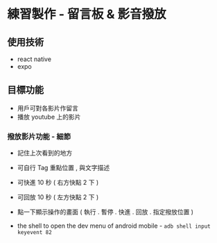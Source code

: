 # 練習製作 - 留言板 & 影音撥放

## 使用技術
- react native
- expo


## 目標功能
- 用戶可對各影片作留言
- 播放 youtube 上的影片


### 撥放影片功能 - 細節
- 記住上次看到的地方
- 可自行 Tag 重點位置 , 與文字描述
- 可快進 10 秒 ( 右方快點 2 下 )
- 可回放 10 秒 ( 左方快點 2 下 )
- 點一下顯示操作的畫面 ( 執行 . 暫停 . 快進 . 回放 . 指定撥放位置 )


- the shell to open the dev menu of android mobile - `adb shell input keyevent 82`
